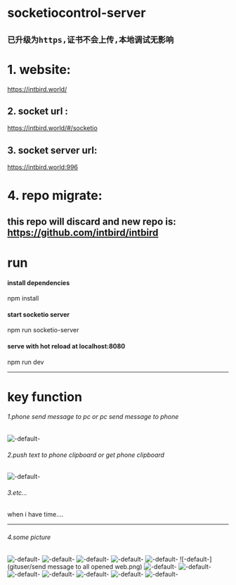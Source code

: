 # socketiocontrol-server

`已升级为https,证书不会上传,本地调试无影响`
------
# 1. website:
 https://intbird.world/

## 2. socket url :
   https://intbird.world/#/socketio

## 3. socket server url:
   https://intbird.world:996

# 4. repo migrate:
this repo will discard and new repo is:
 https://github.com/intbird/intbird
------
# run
#### install dependencies
npm install

#### start socketio server
npm run socketio-server

#### serve with hot reload at localhost:8080
npm run dev

------

# key function
###### 1.phone send message to pc or pc send message to phone
![-default-](gituser/phone-send-meeage-to-pc.png)

###### 2.push text to phone clipboard or get phone clipboard
![-default-](gituser/push-to-phone-clipbord.png)


###### 3.etc...
when i have time....

--------

###### 4.some picture
![-default-](gituser/run-local-server.png)
![-default-](gituser/-default-.png)
![-default-](gituser/run-local-client.png)
![-default-](gituser/if-this-error-restart-mongo.png)
![-default-](gituser/restart-mongo.png)
![-default-](gituser/send message to all opened web.png)
![-default-](gituser/messages-panel.png)
![-default-](gituser/phone-connected-1.png)
![-default-](gituser/phone-connected-2.png)
![-default-](gituser/pc-send-meesage-to-phone.png)
![-default-](gituser/phone-send-meeage-to-pc.png)
![-default-](gituser/push-to-phone-clipbord.png)
![-default-](gituser/get-phone-screen-image.png)

